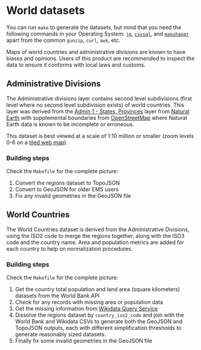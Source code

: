 # World datasets

You can run `make` to generate the datasets, but mind that you need the following commands in your Operating System: [`jq`](https://stedolan.github.io/jq), [`csvsql`](https://csvkit.readthedocs.io/en/1.0.2/scripts/csvsql.html), and [`mapshaper`](https://github.com/mbloch/mapshaper) apart from the common `gunzip`, `curl`, `awk`, etc. 

Maps of world countries and administrative divisions are known to have biases and opinions. Users of this product are recommended to inspect the data to ensure it conforms with local laws and customs.

## Administrative Divisions

The Administrative divisions layer contains second level subdivisions (first level where no second level subdivision exists) of world countries. This layer was derived from the [Admin 1 - States, Provinces](https://www.naturalearthdata.com/downloads/10m-cultural-vectors/10m-admin-1-states-provinces/) layer from [Natural Earth](https://www.naturalearthdata.com) with supplemental boundaries from [OpenStreetMap](https://www.openstreetmap.org) where Natural Earth data is known to be incomplete or erroneous.

This dataset is best viewed at a scale of 1:10 million or smaller (zoom levels 0-6 on a [tiled web map](https://en.wikipedia.org/wiki/Tiled_web_map)). 

### Building steps

Check the `Makefile` for the complete picture:

1. Convert the regions dataset to TopoJSON
1. Convert to GeoJSON for older EMS users
1. Fix any invalid geometries in the GeoJSON file

## World Countries

The World Countries dataset is derived from the Administrative Divisions, using the ISO2 code to merge the regions together, along with the ISO3 code and the country name. Area and population metrics are added for each country to help on normalization procedures. 

### Building steps

Check the `Makefile` for the complete picture:

1. Get the country total population and land area (square kilometers) datasets from the World Bank API
1. Check for any records with missing area or population data
1. Get the missing information from [Wikidata Query Service](https://query.wikidata.org/)
1. Dissolve the regions dataset by `country_iso2_code` and join with the World Bank and Wikidata CSVs to generate both the GeoJSON and TopoJSON outputs, each with different simplification thresholds to generate reasonably sized datasets.
1. Finally fix some invalid geometries in the GeoJSON file
